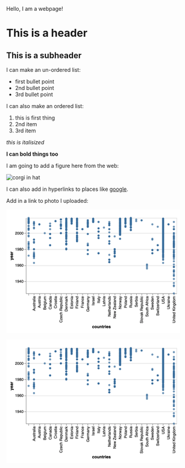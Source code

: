 Hello, I am a webpage!

# This is a header
## This is a subheader

I can make an un-ordered list:
 * first bullet point
 * 2nd bullet point
 * 3rd bullet point
 
I can also make an ordered list:
 1. this is first thing
 1. 2nd item
 1. 3rd item

*this is italisized*

**I can bold things too** 

I am going to add a figure here from the web:

![corgi in hat](https://uiuc-ischool-dataviz.github.io/spring2019online/week04/data/littleCorgiInHat.png)

I can also add in hyperlinks to places like [google](https://www.google.com).

Add in a link to photo I uploaded:

![photo I uploaded](https://github.com/jnaiman/jnaiman.github.io/blob/master/testUploadPhoto.png?raw=true)

![another option](https://github.com/jnaiman/jnaiman.github.io/blob/master/testUploadPhoto.png?raw=true)
